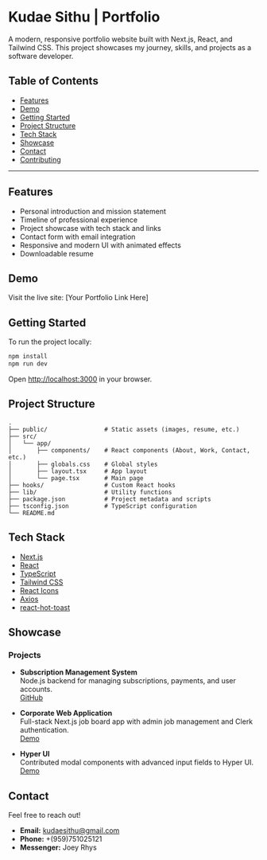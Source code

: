 # Kudae Sithu | Portfolio

A modern, responsive portfolio website built with Next.js, React, and Tailwind CSS. This project showcases my journey, skills, and projects as a software developer.

## Table of Contents

- [Features](#features)
- [Demo](#demo)
- [Getting Started](#getting-started)
- [Project Structure](#project-structure)
- [Tech Stack](#tech-stack)
- [Showcase](#showcase)
- [Contact](#contact)
- [Contributing](#contributing)

---

## Features

- Personal introduction and mission statement
- Timeline of professional experience
- Project showcase with tech stack and links
- Contact form with email integration
- Responsive and modern UI with animated effects
- Downloadable resume

## Demo

Visit the live site: [Your Portfolio Link Here]

## Getting Started

To run the project locally:

```bash
npm install
npm run dev
```

Open [http://localhost:3000](http://localhost:3000) in your browser.

## Project Structure

```
.
├── public/                # Static assets (images, resume, etc.)
├── src/
│   └── app/
│       ├── components/    # React components (About, Work, Contact, etc.)
│       ├── globals.css    # Global styles
│       ├── layout.tsx     # App layout
│       └── page.tsx       # Main page
├── hooks/                 # Custom React hooks
├── lib/                   # Utility functions
├── package.json           # Project metadata and scripts
├── tsconfig.json          # TypeScript configuration
└── README.md
```

## Tech Stack

- [Next.js](https://nextjs.org/)
- [React](https://react.dev/)
- [TypeScript](https://www.typescriptlang.org/)
- [Tailwind CSS](https://tailwindcss.com/)
- [React Icons](https://react-icons.github.io/react-icons/)
- [Axios](https://axios-http.com/)
- [react-hot-toast](https://react-hot-toast.com/)

## Showcase

### Projects

- **Subscription Management System**  
  Node.js backend for managing subscriptions, payments, and user accounts.  
  [GitHub](https://github.com/kudae3/Subscription-tracker)

- **Corporate Web Application**  
  Full-stack Next.js job board app with admin job management and Clerk authentication.  
  [Demo](https://youtu.be/7fTBW_BLmHM?si=qBGzzJhFgb57-mnw)

- **Hyper UI**  
  Contributed modal components with advanced input fields to Hyper UI.  
  [Demo](https://www.hyperui.dev/components/application/modals)

## Contact

Feel free to reach out!

- **Email:** [kudaesithu@gmail.com](mailto:kudaesithu@gmail.com)
- **Phone:** +(959)751025121
- **Messenger:** Joey Rhys
